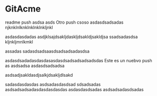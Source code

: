 # GitAcme
readme push
asdsa
asds
Otro push
csoso
asdasdsadsadas
njknklnlknklnklnklnkljnkl

asdasdasdadas
asdjklsajdsakljdaskljdsakldjsakldjsa
ssadsadasdsa
kljnkljmnlkmkl

assadas
sadasdsadsaasdsadsadsadasdsa

asdasdsadadasdasdasasdasdsadsadsadsadsdas
Este es un nuebvo push
as
asdsadsa
asdasdsadsadsa

asdsadjsakldasdjsalkjdsakljdlsakd


sadasdasdasdas
asdsadasdasdsad
sdsadsadas
asdsadsadsadasdasdasdasdas
asdasdasdsadas
asdsadsadasdsadas
